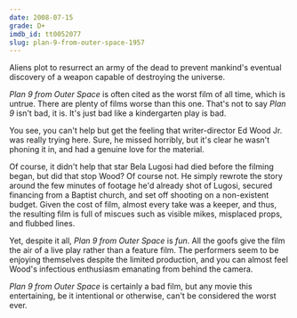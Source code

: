 ```yaml
---
date: 2008-07-15
grade: D+
imdb_id: tt0052077
slug: plan-9-from-outer-space-1957
---
```


Aliens plot to resurrect an army of the dead to prevent mankind's eventual discovery of a weapon capable of destroying the universe.

_Plan 9 from Outer Space_ is often cited as the worst film of all time, which is untrue. There are plenty of films worse than this one. That's not to say _Plan 9_ isn't bad, it is. It's just bad like a kindergarten play is bad.

You see, you can't help but get the feeling that writer-director Ed Wood Jr. was really trying here. Sure, he missed horribly, but it's clear he wasn't phoning it in, and had a genuine love for the material.

Of course, it didn't help that star Bela Lugosi had died before the filming began, but did that stop Wood? Of course not. He simply rewrote the story around the few minutes of footage he'd already shot of Lugosi, secured financing from a Baptist church, and set off shooting on a non-existent budget. Given the cost of film, almost every take was a keeper, and thus, the resulting film is full of miscues such as visible mikes, misplaced props, and flubbed lines.

Yet, despite it all, _Plan 9 from Outer Space_ is _fun_. All the goofs give the film the air of a live play rather than a feature film. The performers seem to be enjoying themselves despite the limited production, and you can almost feel Wood's infectious enthusiasm emanating from behind the camera.

_Plan 9 from Outer Space_ is certainly a bad film, but any movie this entertaining, be it intentional or otherwise, can't be considered the worst ever.
